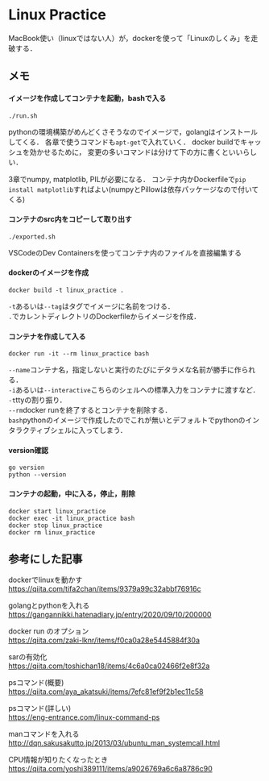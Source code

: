 # Linux Practice

MacBook使い（linuxではない人）が，dockerを使って「Linuxのしくみ」を走破する．

## メモ
#### イメージを作成してコンテナを起動，bashで入る
```
./run.sh
```
pythonの環境構築がめんどくさそうなのでイメージで，golangはインストールしてくる．
各章で使うコマンドも`apt-get`で入れていく．
docker buildでキャッシュを効かせるために，
変更の多いコマンドは分けて下の方に書くといいらしい．

3章でnumpy, matplotlib, PILが必要になる．
コンテナ内かDockerfileで`pip install matplotlib`すればよい(numpyとPillowは依存パッケージなので付いてくる)

#### コンテナのsrc内をコピーして取り出す
```
./exported.sh
```

VSCodeのDev Containersを使ってコンテナ内のファイルを直接編集する

#### dockerのイメージを作成
```
docker build -t linux_practice .
```
`-t`あるいは`--tag`はタグでイメージに名前をつける．  
`.`でカレントディレクトリのDockerfileからイメージを作成．

#### コンテナを作成して入る
```
docker run -it --rm linux_practice bash
```
`--name`コンテナ名，指定しないと実行のたびにデタラメな名前が勝手に作られる．  
`-i`あるいは`--interactive`こちらのシェルへの標準入力をコンテナに渡すなど．  
`-t`ttyの割り振り．  
`--rm`docker runを終了するとコンテナを削除する．   
`bash`pythonのイメージで作成したのでこれが無いとデフォルトでpythonのインタラクティブシェルに入ってしまう．

#### version確認
```
go version
python --version
```

#### コンテナの起動，中に入る，停止，削除
```
docker start linux_practice
docker exec -it linux_practice bash
docker stop linux_practice
docker rm linux_practice
```

## 参考にした記事

dockerでlinuxを動かす  
https://qiita.com/tifa2chan/items/9379a99c32abbf76916c

golangとpythonを入れる  
https://gangannikki.hatenadiary.jp/entry/2020/09/10/200000

docker run のオプション  
https://qiita.com/zaki-lknr/items/f0ca0a28e5445884f30a

sarの有効化  
https://qiita.com/toshichan18/items/4c6a0ca02466f2e8f32a

psコマンド(概要)  
https://qiita.com/aya_akatsuki/items/7efc81ef9f2b1ec11c58

psコマンド(詳しい)  
https://eng-entrance.com/linux-command-ps

manコマンドを入れる  
http://dqn.sakusakutto.jp/2013/03/ubuntu_man_systemcall.html

CPU情報が知りたくなったとき  
https://qiita.com/yoshi389111/items/a9026769a6c6a8786c90
